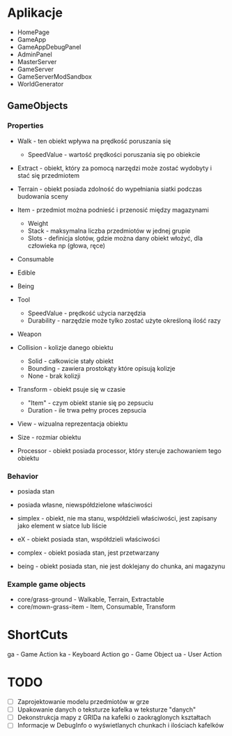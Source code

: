# Aplikacje

- HomePage
- GameApp
- GameAppDebugPanel
- AdminPanel
- MasterServer
- GameServer
- GameServerModSandbox
- WorldGenerator

## GameObjects

### Properties

<!-- - Ground - może zostać wykorzystany jako obiekt podłoża naturalnego -->
- Walk - ten obiekt wpływa na prędkość poruszania się
  - SpeedValue - wartość prędkości poruszania się po obiekcie
- Extract - obiekt, który za pomocą narzędzi może zostać wydobyty i stać się przedmiotem
- Terrain - obiekt posiada zdolność do wypełniania siatki podczas budowania sceny
- Item - przedmiot można podnieść i przenosić między magazynami
  - Weight
  - Stack - maksymalna liczba przedmiotów w jednej grupie
  - Slots - definicja slotów, gdzie można dany obiekt włożyć, dla człowieka np (głowa, ręce)
- Consumable
- Edible
- Being
- Tool
  - SpeedValue - prędkość użycia narzędzia
  - Durability - narzędzie może tylko zostać użyte określoną ilość razy
- Weapon
- Collision - kolizje danego obiektu
  - Solid - całkowicie stały obiekt
  - Bounding - zawiera prostokąty które opisują kolizje
  - None - brak kolizji
- Transform - obiekt psuje się w czasie
  - "Item" - czym obiekt stanie się po zepsuciu
  - Duration - ile trwa pełny proces zepsucia
- View - wizualna reprezentacja obiektu
- Size - rozmiar obiektu

- Processor - obiekt posiada processor, który steruje zachowaniem tego obiektu

### Behavior

- posiada stan
- posiada własne, niewspółdzielone właściwości

- simplex - obiekt, nie ma stanu, współdzieli właściwości, jest zapisany jako element w siatce lub liście
- eX - obiekt posiada stan, współdzieli właściwości 
- complex - obiekt posiada stan, jest przetwarzany 
- being - obiekt posiada stan, nie jest doklejany do chunka, ani magazynu

### Example game objects

- core/grass-ground - Walkable, Terrain, Extractable
- core/mown-grass-item - Item, Consumable, Transform

# ShortCuts

ga - Game Action
ka - Keyboard Action
go - Game Object
ua - User Action

# TODO

- [ ] Zaprojektowanie modelu przedmiotów w grze
- [ ] Upakowanie danych o teksturze kafelka w teksturze "danych"
- [ ] Dekonstrukcja mapy z GRIDa na kafelki o zaokrąglonych kształtach
- [ ] Informacje w DebugInfo o wyświetlanych chunkach i ilościach kafelków
